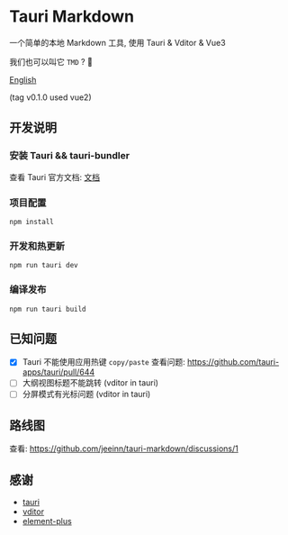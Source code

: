 # Tauri Markdown
一个简单的本地 Markdown 工具, 使用 Tauri &amp; Vditor &amp; Vue3

我们也可以叫它 `TMD` ? 🤔

[English](README.md)

(tag v0.1.0 used vue2)

## 开发说明

### 安装 Tauri && tauri-bundler

查看 Tauri 官方文档: [文档](https://tauri.app/v1/guides/)

### 项目配置

```
npm install
```

### 开发和热更新

```
npm run tauri dev
```

### 编译发布

```
npm run tauri build
```

## 已知问题

- [x] Tauri 不能使用应用热键 `copy/paste` 查看问题: https://github.com/tauri-apps/tauri/pull/644
- [ ] 大纲视图标题不能跳转 (vditor in tauri)
- [ ] 分屏模式有光标问题 (vditor in tauri)

## 路线图
查看: https://github.com/jeeinn/tauri-markdown/discussions/1

## 感谢
* [tauri](https://github.com/tauri-apps/tauri)
* [vditor](https://github.com/Vanessa219/vditor)
* [element-plus](https://github.com/element-plus/element-plus)